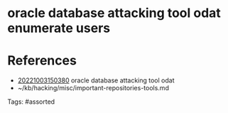 # oracle database attacking tool odat enumerate users

# References
- [20221003150380](/zet/20221003150380/README.md) oracle database attacking tool odat
- ~/kb/hacking/misc/important-repositories-tools.md

Tags:
    #assorted
